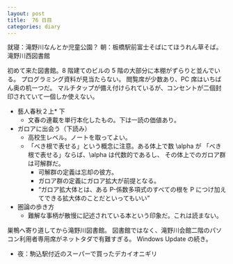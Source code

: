 ```yaml
---
layout: post
title:  76 日目
categories: diary
---
```


就寝：滝野川なんとか児童公園？
朝：板橋駅前富士そばにてほうれん草そば。
滝野川西図書館

初めて来た図書館。8 階建てのビルの 5 階の大部分に本棚がずらりと並んでいる。
プログラミング資料が見当たらない。
閲覧席が少数あり、PC 席はいちばん奥の机一つだ。
マルチタップが備え付けられているが、コンセントが二個封印されていて一個しか使えない。

* 藝人春秋２上* 下
  * 文春の連載を単行本化したもの。下は一読の価値あり。
* ガロアに出会う（下読み）
  * 高校生レベル。ノートを取ってよい。
  * 「べき根で表せる」という概念に注意。ある体上で数 \alpha が
    「べき根で表せる」ならば、\alpha は代数的であるし、
    その体上でのガロア群は可解群だ。
    * 可解群の定義は忘却の彼方。
    * ガロア群の定義にガロア拡大が前提となる。
    * <q>ガロア拡大体とは、ある P-係数多項式のすべての根を
      P につけ加えてできる拡大体のことだといってもいい</q>
* 圏論の歩き方
  * 難解な事柄が散慢に記述されている本という印象だ。これは読まない。

巣鴨へ寄り道してから滝野川図書館。
図書館ではなく、滝野川会館二階のパソコン利用者専用席がネットタダで有難すぎる。
Windows Update の続き。

* 夜：駒込駅付近のスーパーで買ったデカイオニギリ
